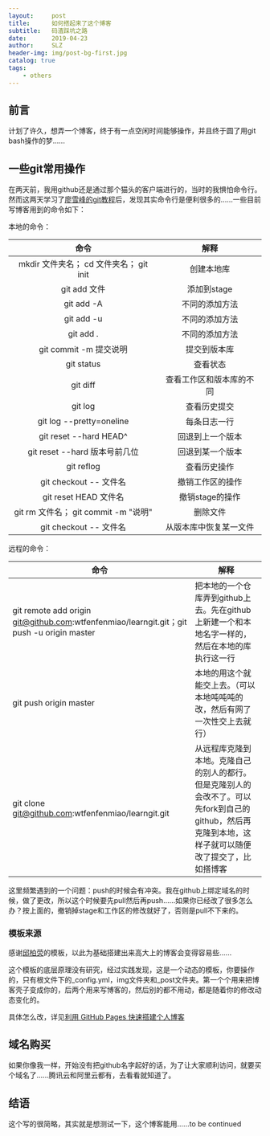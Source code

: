 ```yaml
---
layout:     post
title:      如何搭起来了这个博客
subtitle:   码渣踩坑之路
date:       2019-04-23
author:     SLZ
header-img: img/post-bg-first.jpg
catalog: true
tags:
    - others
---
```


## 前言

计划了许久，想弄一个博客，终于有一点空闲时间能够操作，并且终于圆了用git bash操作的梦......

## 一些git常用操作

在两天前，我用github还是通过那个猫头的客户端进行的，当时的我惧怕命令行。然而这两天学习了[廖雪峰的git教程](https://www.liaoxuefeng.com/wiki/0013739516305929606dd18361248578c67b8067c8c017b000/)后，发现其实命令行是便利很多的......一些目前写博客用到的命令如下：

本地的命令：

| 命令                              | 解释           |
|:-------------------------------:|:------------:|
| mkdir 文件夹名； cd 文件夹名；   git init | 创建本地库        |
| git add 文件                      | 添加到stage     |
| git add -A                      | 不同的添加方法      |
| git add -u                      | 不同的添加方法      |
| git add .                       | 不同的添加方法      |
| git commit -m 提交说明              | 提交到版本库       |
| git status                      | 查看状态         |
| git diff                        | 查看工作区和版本库的不同 |
| git log                         | 查看历史提交       |
| git log --pretty=oneline        | 每条日志一行       |
| git reset --hard HEAD^          | 回退到上一个版本     |
| git reset --hard 版本号前几位         | 回退到某一个版本     |
| git reflog                      | 查看历史操作       |
| git checkout -- 文件名             | 撤销工作区的操作     |
| git reset HEAD 文件名              | 撤销stage的操作   |
| git rm 文件名； git commit -m "说明"  | 删除文件         |
| git checkout -- 文件名             | 从版本库中恢复某一文件  |

远程的命令：

| 命令                                                                                       | 解释                                                                              |
| ---------------------------------------------------------------------------------------- | ------------------------------------------------------------------------------- |
| git remote add origin git@github.com:wtfenfenmiao/learngit.git；git push -u origin master | 把本地的一个仓库弄到github上去。先在github上新建一个和本地名字一样的，然后在本地的库执行这一行                           |
| git push origin master                                                                   | 本地的用这个就能交上去。（可以本地吨吨吨的改，然后有网了一次性交上去就行）                                           |
| git clone git@github.com:wtfenfenmiao/learngit.git                                       | 从远程库克隆到本地。克隆自己的别人的都行。但是克隆别人的会改不了。可以先fork到自己的github，然后再克隆到本地，这样子就可以随便改了提交了，比如搭博客 |

这里频繁遇到的一个问题：push的时候会有冲突。我在github上绑定域名的时候，做了更改，所以这个时候要先pull然后再push......如果你已经改了很多怎么办？按上面的，撤销掉stage和工作区的修改就好了，否则是pull不下来的。

### 模板来源

感谢[邱柏荧](https://github.com/qiubaiying/qiubaiying.github.io)的模板，以此为基础搭建出来高大上的博客会变得容易些......

这个模板的底层原理没有研究，经过实践发现，这是一个动态的模板，你要操作的，只有根文件下的\_config.yml，img文件夹和\_post文件夹。第一个个用来把博客壳子变成你的，后两个用来写博客的，然后别的都不用动，都是随着你的修改动态变化的。

具体怎么改，详见[利用 GitHub Pages 快速搭建个人博客](https://www.jianshu.com/p/e68fba58f75c)

## 域名购买

如果你像我一样，开始没有把github名字起好的话，为了让大家顺利访问，就要买个域名了......腾讯云和阿里云都有，去看看就知道了。

## 结语

这个写的很简略，其实就是想测试一下，这个博客能用......to be continued
